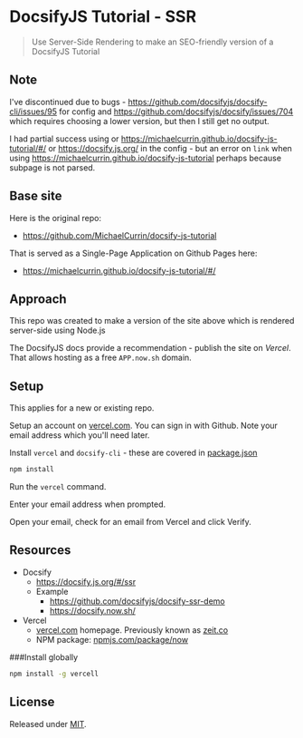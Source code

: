 # DocsifyJS Tutorial - SSR
> Use Server-Side Rendering to make an SEO-friendly version of a DocsifyJS Tutorial


## Note


I've discontinued due to bugs - https://github.com/docsifyjs/docsify-cli/issues/95 for config and https://github.com/docsifyjs/docsify/issues/704 which requires choosing a lower version, but then I still get no output.

I had partial success using or https://michaelcurrin.github.io/docsify-js-tutorial/#/ or https://docsify.js.org/ in the config - but an error on `link` when using https://michaelcurrin.github.io/docsify-js-tutorial perhaps because subpage is not parsed.


## Base site

Here is the original repo:

- https://github.com/MichaelCurrin/docsify-js-tutorial

That is served as a Single-Page Application on Github Pages here:

- https://michaelcurrin.github.io/docsify-js-tutorial/#/


## Approach

This repo was created to make a version of the site above which is rendered server-side using Node.js

The DocsifyJS docs provide a recommendation - publish the site on _Vercel_. That allows hosting as a free `APP.now.sh` domain.

## Setup

This applies for a new or existing repo.

Setup an account on [vercel.com](https://vercel.com/). You can sign in with Github. Note your email address which you'll need later.

Install `vercel` and `docsify-cli` - these are covered in [package.json](package.json)

```sh
npm install
```

Run the `vercel` command.

Enter your email address when prompted.

Open your email, check for an email from Vercel and click Verify.


## Resources

- Docsify
    - https://docsify.js.org/#/ssr
    - Example
        - https://github.com/docsifyjs/docsify-ssr-demo
        - https://docsify.now.sh/
- Vercel
    - [vercel.com](https://vercel.com/) homepage. Previously known as [zeit.co](https://zeit.co)
    - NPM package: [npmjs.com/package/now](https://www.npmjs.com/package/now)


###Install globally

```sh
npm install -g vercell
```


## License

Released under [MIT](/LICENSE).

